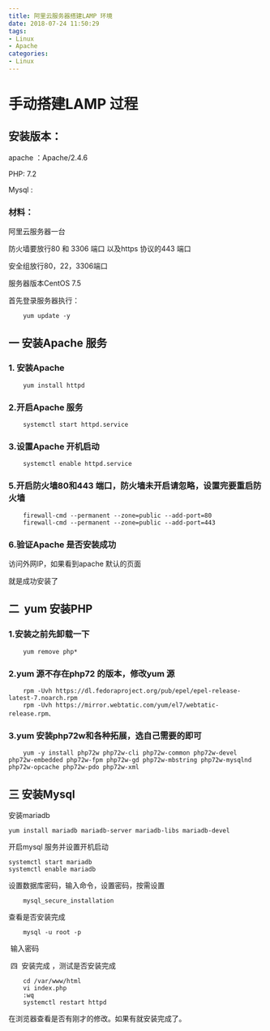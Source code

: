 ```yaml
---
title: 阿里云服务器搭建LAMP 环境
date: 2018-07-24 11:50:29
tags:
- Linux
- Apache
categories:
- Linux
---
```

# 手动搭建LAMP 过程 

## 安装版本：



apache ：Apache/2.4.6

PHP: 7.2

Mysql : 



### 材料：



阿里云服务器一台

防火墙要放行80 和 3306 端口 以及https 协议的443 端口

安全组放行80，22，3306端口

服务器版本CentOS 7.5

首先登录服务器执行：
```
    yum update -y
```
## 一 安装Apache 服务 
### 1. 安装Apache 
```
    yum install httpd
```
### 2.开启Apache 服务
```
    systemctl start httpd.service
```
### 3.设置Apache 开机启动
```
    systemctl enable httpd.service
```
### 5.开启防火墙80和443 端口，防火墙未开启请忽略，设置完要重启防火墙
```
    firewall-cmd --permanent --zone=public --add-port=80
    firewall-cmd --permanent --zone=public --add-port=443
```
### 6.验证Apache 是否安装成功

访问外网IP，如果看到apache 默认的页面



就是成功安装了

## 二  yum 安装PHP

### 1.安装之前先卸载一下
```
    yum remove php*
```
### 2.yum 源不存在php72 的版本，修改yum 源

```
    rpm -Uvh https://dl.fedoraproject.org/pub/epel/epel-release-latest-7.noarch.rpm
    rpm -Uvh https://mirror.webtatic.com/yum/el7/webtatic-release.rpm、
```
### 3.yum 安装php72w和各种拓展，选自己需要的即可
```
    yum -y install php72w php72w-cli php72w-common php72w-devel php72w-embedded php72w-fpm php72w-gd php72w-mbstring php72w-mysqlnd php72w-opcache php72w-pdo php72w-xml
```
## 三 安装Mysql
安装mariadb 
```
yum install mariadb mariadb-server mariadb-libs mariadb-devel
```
开启mysql 服务并设置开机启动
```
systemctl start mariadb
systemctl enable mariadb
```
设置数据库密码，输入命令，设置密码，按需设置
```
    mysql_secure_installation
```
查看是否安装完成
```
    mysql -u root -p
```
 输入密码

 四  安装完成 ，测试是否安装完成
```
    cd /var/www/html
    vi index.php
    :wq
    systemctl restart httpd
```
在浏览器查看是否有刚才的修改。如果有就安装完成了。

